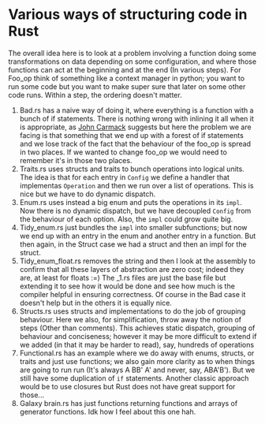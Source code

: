 # Various ways of structuring code in Rust


The overall idea here is to look at a problem involving a function doing some transformations on data depending on some configuration, and where those functions can act at the beginning and at the end (In various steps). For Foo_op think of something like a context manager in python;
you want to run some code but you want to make super sure that later on some other code runs.
Within a step, the ordering doesn't matter.
1. Bad.rs has a naive way of doing it, where everything is a function with a bunch of if statements.
 There is nothing wrong with inlining it all when it is appropriate, as [John Carmack](http://number-none.com/blow/john_carmack_on_inlined_code.html) suggests
 but here the problem we are facing is that something that we end up with a forest of if statements and we lose track of the fact that the behaviour of the foo_op is spread in two places. 
 If we wanted to change foo_op we would need to remember it's in those two places. 
 2. Traits.rs uses structs and traits to bunch operations into logical units. The idea is that for each entry in `Config` we define a handler that implementas `Operation` and then we run over a list of operations. This is nice but we have to do dynamic dispatch.
 3. Enum.rs uses instead a big enum and puts the operations in its `impl`. Now there is no dynamic dispatch, but we have decoupled `Config` from the behaviour of each option. Also, the `impl` could grow quite big.
 4. Tidy_enum.rs just bundles the `impl` into smaller subfunctions; but now we end up with an entry in the enum and another entry in a function. But then again, in the Struct case we had a struct and then an impl for the struct.
 5. Tidy_enum_float.rs removes the string and then I look at the assembly to confirm that all these layers of abstraction are zero cost; indeed they are, at least for floats :=)
 The _1.rs files are just the base file but extending it to see how it would be done and see how much is the compiler helpful in ensuring correctness.
 Of course in the Bad case it doesn't help but in the others it is equally nice.
 6. Structs.rs uses structs and implementations to do the job of grouping behaviour. Here we also, for simplification, throw away the notion of steps (Other than comments). This achieves static dispatch,
 grouping of behaviour and conciseness; however it may be more difficult to extend if we added (in that it may be harder to read), say, hundreds of operations
 7. Functional.rs has an example where we do away with enums, structs, or traits and just use functions; we also gain more clarity as to when things are going to run run (It's always A BB' A' and never, say, ABA'B'). But we still have some duplication of `if` statements.
Another classic approach would be to use closures but Rust does not have great support for those...
8. Galaxy brain.rs has just functions returning functions and arrays of generator functions. Idk how I feel about this one hah.

